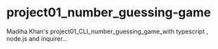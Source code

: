 # project01_number_guessing-game
Madiha Khan's project01_CLI_number_guessing_game_with typescript , node.js and inquirer...
